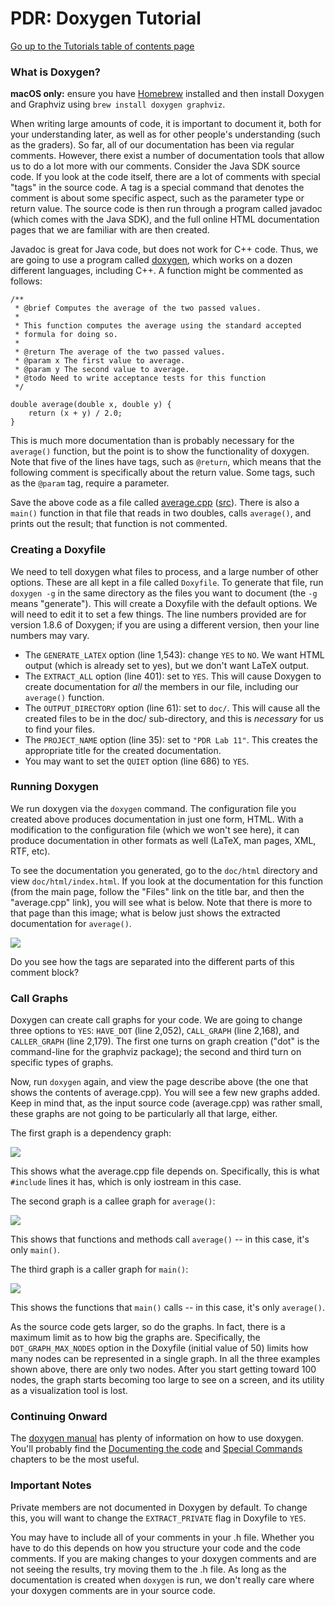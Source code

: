 PDR: Doxygen Tutorial
=====================

[Go up to the Tutorials table of contents page](../index.html)

### What is Doxygen? ###

**macOS only:** ensure you have [Homebrew](https://brew.sh/) installed and then install Doxygen and Graphviz using `brew install doxygen graphviz`.

When writing large amounts of code, it is important to document it, both for your understanding later, as well as for other people's understanding (such as the graders).  So far, all of our documentation has been via regular comments.  However, there exist a number of documentation tools that allow us to do a lot more with our comments.  Consider the Java SDK source code.  If you look at the code itself, there are a lot of comments with special "tags" in the source code.  A tag is a special command that denotes the comment is about some specific aspect, such as the parameter type or return value.  The source code is then run through a program called javadoc (which comes with the Java SDK), and the full online HTML documentation pages that we are familiar with are then created.

Javadoc is great for Java code, but does not work for C++ code.  Thus, we are going to use a program called [doxygen](http://www.doxygen.nl), which works on a dozen different languages, including C++.  A function might be commented as follows:

```
/**
 * @brief Computes the average of the two passed values.
 *
 * This function computes the average using the standard accepted
 * formula for doing so.
 *
 * @return The average of the two passed values.
 * @param x The first value to average.
 * @param y The second value to average.
 * @todo Need to write acceptance tests for this function
 */

double average(double x, double y) {
    return (x + y) / 2.0;
}
```

This is much more documentation than is probably necessary for the `average()` function, but the point is to show the functionality of doxygen.  Note that five of the lines have tags, such as `@return`, which means that the following comment is specifically about the return value.  Some tags, such as the `@param` tag, require a parameter.

Save the above code as a file called [average.cpp](average.cpp.html) ([src](average.cpp)).  There is also a `main()` function in that file that reads in two doubles, calls `average()`, and prints out the result; that function is not commented.

### Creating a Doxyfile ###

We need to tell doxygen what files to process, and a large number of other options.  These are all kept in a file called `Doxyfile`.  To generate that file, run `doxygen -g` in the same directory as the files you want to document (the `-g` means "generate").  This will create a Doxyfile with the default options.  We will need to edit it to set a few things.  The line numbers provided are for version 1.8.6 of Doxygen; if you are using a different version, then your line numbers may vary.

- The `GENERATE_LATEX` option (line 1,543): change `YES` to `NO`.  We want HTML output (which is already set to yes), but we don't want LaTeX output.
- The `EXTRACT_ALL` option (line 401): set to `YES`.  This will cause Doxygen to create documentation for *all* the members in our file, including our `average()` function.
- The `OUTPUT_DIRECTORY` option (line 61): set to `doc/`.  This will cause all the created files to be in the doc/ sub-directory, and this is *necessary* for us to find your files.
- The `PROJECT_NAME` option (line 35): set to `"PDR Lab 11"`.  This creates the appropriate title for the created documentation.
- You may want to set the `QUIET` option (line 686) to `YES`.

### Running Doxygen ###

We run doxygen via the `doxygen` command.  The configuration file you created above produces documentation in just one form, HTML.  With a modification to the configuration file (which we won't see here), it can produce documentation in other formats as well (LaTeX, man pages, XML, RTF, etc).

To see the documentation you generated, go to the `doc/html` directory and view `doc/html/index.html`.  If you look at the documentation for this function (from the main page, follow the "Files" link on the title bar, and then the "average.cpp" link), you will see what is below.  Note that there is more to that page than this image; what is below just shows the extracted documentation for `average()`.

![](screenshot.png)

Do you see how the tags are separated into the different parts of this comment block?

### Call Graphs ###

Doxygen can create call graphs for your code.  We are going to change three options to `YES`: `HAVE_DOT` (line 2,052), `CALL_GRAPH` (line 2,168), and `CALLER_GRAPH` (line 2,179).  The first one turns on graph creation ("dot" is the command-line for the graphviz package); the second and third turn on specific types of graphs.

Now, run `doxygen` again, and view the page describe above (the one that shows the contents of average.cpp).  You will see a few new graphs added.  Keep in mind that, as the input source code (average.cpp) was rather small, these graphs are not going to be particularly all that large, either.

The first graph is a dependency graph:

![](graph-1.png)

This shows what the average.cpp file depends on.  Specifically, this is what `#include` lines it has, which is only iostream in this case.

The second graph is a callee graph for `average()`:

![](graph-2.png)

This shows that functions and methods call `average()` -- in this case, it's only `main()`.

The third graph is a caller graph for `main()`:

![](graph-3.png)

This shows the functions that `main()` calls -- in this case, it's only `average()`.

As the source code gets larger, so do the graphs.  In fact, there is a maximum limit as to how big the graphs are.  Specifically, the `DOT_GRAPH_MAX_NODES` option in the Doxyfile (initial value of 50) limits how many nodes can be represented in a single graph.  In all the three examples shown above, there are only two nodes.  After you start getting toward 100 nodes, the graph starts becoming too large to see on a screen, and its utility as a visualization tool is lost.

### Continuing Onward ###

The [doxygen manual](http://www.doxygen.nl/manual/index.html) has plenty of information on how to use doxygen.  You'll probably find the [Documenting the code](http://www.doxygen.nl/manual/docblocks.html) and [Special Commands](http://www.doxygen.nl/manual/commands.html) chapters to be the most useful.

### Important Notes ###

Private members are not documented in Doxygen by default.  To change this, you will want to change the `EXTRACT_PRIVATE` flag in Doxyfile to `YES`.

You may have to include all of your comments in your .h file.  Whether you have to do this depends on how you structure your code and the code comments.  If you are making changes to your doxygen comments and are not seeing the results, try moving them to the .h file.  As long as the documentation is created when `doxygen` is run, we don't really care where your doxygen comments are in your source code.
